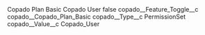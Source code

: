 <?xml version="1.0" encoding="UTF-8"?>
<CustomMetadata xmlns="http://soap.sforce.com/2006/04/metadata" xmlns:xsi="http://www.w3.org/2001/XMLSchema-instance" xmlns:xsd="http://www.w3.org/2001/XMLSchema">
    <label>Copado Plan Basic Copado User</label>
    <protected>false</protected>
    <values>
        <field>copado__Feature_Toggle__c</field>
        <value xsi:type="xsd:string">copado__Copado_Plan_Basic</value>
    </values>
    <values>
        <field>copado__Type__c</field>
        <value xsi:type="xsd:string">PermissionSet</value>
    </values>
    <values>
        <field>copado__Value__c</field>
        <value xsi:type="xsd:string">Copado_User</value>
    </values>
</CustomMetadata>
